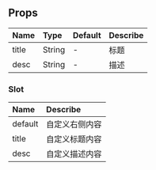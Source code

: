 ## Props

| Name  |    Type  | Default  | Describe |
| :-----| :--------| :------- | :--- |
| title |   String |  -  | 标题 |
| desc  |   String |  -  | 描述 |

### Slot
| Name     | Describe |
| :-------- | :--------|
| default     | 自定义右侧内容 |
| title | 自定义标题内容 |
| desc  | 自定义描述内容 |
